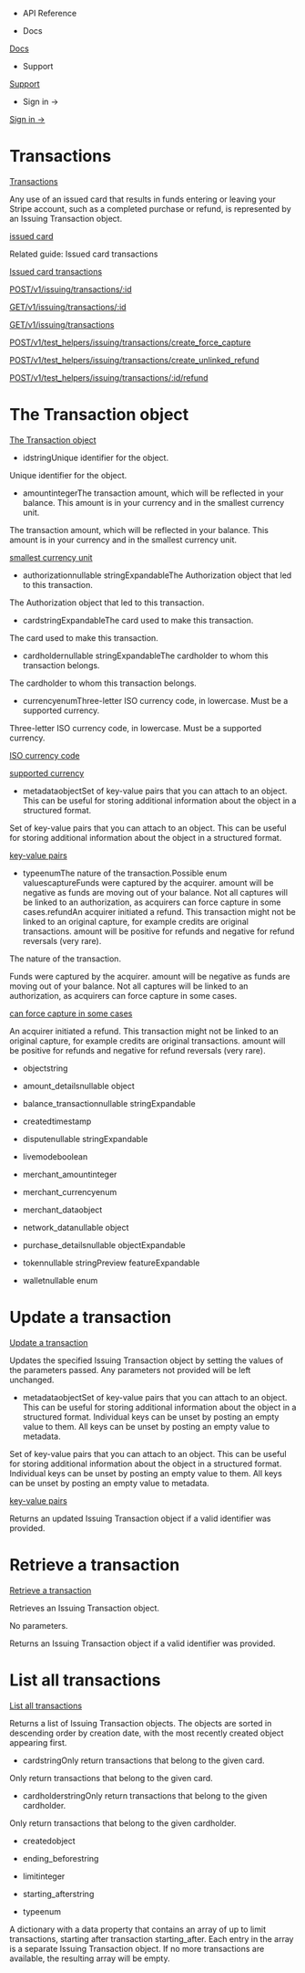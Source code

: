 - API Reference

- Docs

[Docs](/)

- Support

[Support](https://support.stripe.com)

- Sign in →

[Sign in →](https://dashboard.stripe.com/login)

# Transactions

[Transactions](/api/issuing/transactions)

Any use of an issued card that results in funds entering or leaving your Stripe account, such as a completed purchase or refund, is represented by an Issuing Transaction object.

[issued card](/issuing)

Related guide: Issued card transactions

[Issued card transactions](/issuing/purchases/transactions)

[POST/v1/issuing/transactions/:id](/api/issuing/transactions/update)

[GET/v1/issuing/transactions/:id](/api/issuing/transactions/retrieve)

[GET/v1/issuing/transactions](/api/issuing/transactions/list)

[POST/v1/test_helpers/issuing/transactions/create_force_capture](/api/issuing/transactions/test_mode_create_force_capture)

[POST/v1/test_helpers/issuing/transactions/create_unlinked_refund](/api/issuing/transactions/test_mode_create_unlinked_refund)

[POST/v1/test_helpers/issuing/transactions/:id/refund](/api/issuing/transactions/test_mode_refund)

# The Transaction object

[The Transaction object](/api/issuing/transactions/object)

- idstringUnique identifier for the object.

Unique identifier for the object.

- amountintegerThe transaction amount, which will be reflected in your balance. This amount is in your currency and in the smallest currency unit.

The transaction amount, which will be reflected in your balance. This amount is in your currency and in the smallest currency unit.

[smallest currency unit](/currencies#zero-decimal)

- authorizationnullable stringExpandableThe Authorization object that led to this transaction.

The Authorization object that led to this transaction.

- cardstringExpandableThe card used to make this transaction.

The card used to make this transaction.

- cardholdernullable stringExpandableThe cardholder to whom this transaction belongs.

The cardholder to whom this transaction belongs.

- currencyenumThree-letter ISO currency code, in lowercase. Must be a supported currency.

Three-letter ISO currency code, in lowercase. Must be a supported currency.

[ISO currency code](https://www.iso.org/iso-4217-currency-codes.html)

[supported currency](https://stripe.com/docs/currencies)

- metadataobjectSet of key-value pairs that you can attach to an object. This can be useful for storing additional information about the object in a structured format.

Set of key-value pairs that you can attach to an object. This can be useful for storing additional information about the object in a structured format.

[key-value pairs](/api/metadata)

- typeenumThe nature of the transaction.Possible enum valuescaptureFunds were captured by the acquirer. amount will be negative as funds are moving out of your balance. Not all captures will be linked to an authorization, as acquirers can force capture in some cases.refundAn acquirer initiated a refund. This transaction might not be linked to an original capture, for example credits are original transactions. amount will be positive for refunds and negative for refund reversals (very rare).

The nature of the transaction.

Funds were captured by the acquirer. amount will be negative as funds are moving out of your balance. Not all captures will be linked to an authorization, as acquirers can force capture in some cases.

[can force capture in some cases](https://stripe.com/docs/issuing/purchases/transactions)

An acquirer initiated a refund. This transaction might not be linked to an original capture, for example credits are original transactions. amount will be positive for refunds and negative for refund reversals (very rare).

- objectstring

- amount_detailsnullable object

- balance_transactionnullable stringExpandable

- createdtimestamp

- disputenullable stringExpandable

- livemodeboolean

- merchant_amountinteger

- merchant_currencyenum

- merchant_dataobject

- network_datanullable object

- purchase_detailsnullable objectExpandable

- tokennullable stringPreview featureExpandable

- walletnullable enum

# Update a transaction

[Update a transaction](/api/issuing/transactions/update)

Updates the specified Issuing Transaction object by setting the values of the parameters passed. Any parameters not provided will be left unchanged.

- metadataobjectSet of key-value pairs that you can attach to an object. This can be useful for storing additional information about the object in a structured format. Individual keys can be unset by posting an empty value to them. All keys can be unset by posting an empty value to metadata.

Set of key-value pairs that you can attach to an object. This can be useful for storing additional information about the object in a structured format. Individual keys can be unset by posting an empty value to them. All keys can be unset by posting an empty value to metadata.

[key-value pairs](/api/metadata)

Returns an updated Issuing Transaction object if a valid identifier was provided.

# Retrieve a transaction

[Retrieve a transaction](/api/issuing/transactions/retrieve)

Retrieves an Issuing Transaction object.

No parameters.

Returns an Issuing Transaction object if a valid identifier was provided.

# List all transactions

[List all transactions](/api/issuing/transactions/list)

Returns a list of Issuing Transaction objects. The objects are sorted in descending order by creation date, with the most recently created object appearing first.

- cardstringOnly return transactions that belong to the given card.

Only return transactions that belong to the given card.

- cardholderstringOnly return transactions that belong to the given cardholder.

Only return transactions that belong to the given cardholder.

- createdobject

- ending_beforestring

- limitinteger

- starting_afterstring

- typeenum

A dictionary with a data property that contains an array of up to limit transactions, starting after transaction starting_after. Each entry in the array is a separate Issuing Transaction object. If no more transactions are available, the resulting array will be empty.
